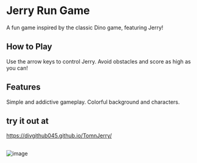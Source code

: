 # Jerry Run Game
A fun game inspired by the classic Dino game, featuring Jerry!

## How to Play
Use the arrow keys to control Jerry.
Avoid obstacles and score as high as you can!
## Features
Simple and addictive gameplay.
Colorful background and characters.
## try it out at 
https://divgithub045.github.io/TomnJerry/
## 
![image](https://github.com/user-attachments/assets/0a1b8882-bdc0-43c7-ac86-f7f1aa0549ae)
